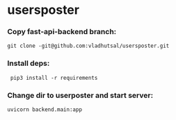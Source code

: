 # usersposter

### Copy fast-api-backend branch:
``` git clone -git@github.com:vladhutsal/usersposter.git ```

### Install deps:
```  pip3 install -r requirements ```

### Change dir to userposter and start server:
``` uvicorn backend.main:app ```

